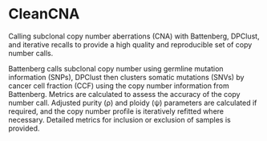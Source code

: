 # CleanCNA
Calling subclonal copy number aberrations (CNA) with Battenberg, DPClust, and iterative recalls to provide a high quality and reproducible set of copy number calls.

Battenberg calls subclonal copy number using germline mutation information (SNPs), DPClust then clusters somatic mutations (SNVs) by cancer cell fraction (CCF) using the copy number information from Battenberg. Metrics are calculated to assess the accuracy of the copy number call. Adjusted purity (ρ) and ploidy (ψ) parameters are calculated if required, and the copy number profile is iteratively refitted where necessary. Detailed metrics for inclusion or exclusion of samples is provided.   
